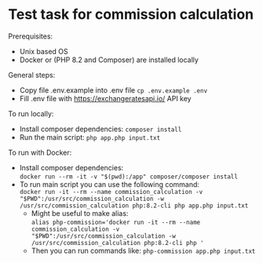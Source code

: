 # Test task for commission calculation

Prerequisites:
- Unix based OS
- Docker or (PHP 8.2 and Composer) are installed locally

General steps:
- Copy file .env.example into .env file
  `cp .env.example .env`
- Fill .env file with https://exchangeratesapi.io/ API key

To run locally:
- Install composer dependencies:
  `composer install`
- Run the main script:
  `php app.php input.txt`

To run with Docker:
- Install composer dependencies: <br />
  `docker run --rm -it -v "$(pwd):/app" composer/composer install`
- To run main script you can use the following command: <br />
  `docker run -it --rm --name commission_calculation -v "$PWD":/usr/src/commission_calculation -w /usr/src/commission_calculation php:8.2-cli php app.php input.txt`
  - Might be useful to make alias: <br />
    `alias php-commission='docker run -it --rm --name commission_calculation -v "$PWD":/usr/src/commission_calculation -w /usr/src/commission_calculation php:8.2-cli php '` <br />
  - Then you can run commands like: `php-commission app.php input.txt`
